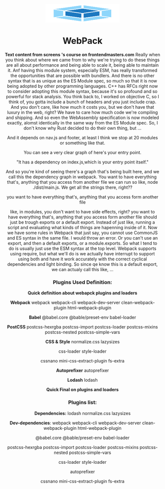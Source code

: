 <div align="center">

<a href="https://webpack.js.org/">
  <img
    height="60"
    width="240"
    alt="webpack-logo"
    src="assets/icons/webpack-icon.png"
  />
</a>

<h1>WebPack</h1>


**Text content from screens 's course on frontendmasters.com**
Really when you think about where we came from to why we're trying to do these things are all about performance and being able to scale it, being able to maintain it.
Anf having this module system, especially ESM, has really transformed the opportunities that are possible with bundlers.
And there is no other syntax that is as unique as the ES Module spec, so much so that it is now being adopted by other programming languages.
C++ has RFCs right now to consider adopting this module syntax, because it's so profound and so powerful for stack analysis.
You think back to, I worked on objective C, so I think of, you gotta include a bunch of headers and you just include crap.
And you don't care, like how much it costs you, but we don't have that luxury in the web, right? 
We have to care how much code we're compiling and shipping.
And so even the WebAssembly specification is now modeled exactly, alomst identically in the same way from the ES Module spec.
So, I don't know why Rust decided to do their own thing, but ...


And it depends on nav.js and footer, at least I think we stop at 20 modules or something like that.

You can see a very clear graph of here's your entry point.

"It has a dependency on index.js,which is your entry point itself."

And so you're kind of seeing there's a graph that's being built here, and we call this the dependency graph in webpack.
You want to have everything that's, anything that you access from another file we can run so like, node ./dist/main.js.
We get all the strings there, right??

you want to have everything that's, anything that you access form another file 

like, in modules, you don't want to have side effects, right?
you want to have everything that's, anything that you access form another file 
should just be trough exports or a default export.
Instead of just like, running a script and 
evaluating what kinds of things are hapenning inside of it.
Now we have some rules in Webpack that just say, you cannot use CommonJS and ES syntax in the same file.
I would throw an error.
Or you can't use an export, and then a default exports, or a module.exports.
So what I tend to do is usually just use the ESM syntax at the top level.
Webpack supports using require, but what we'll do is we actually have interrupt to support using both and have it work accurately with the correct cyclical dependencies and light binding.
So since qe know this is a default export, we can actualy call this like,
...

### Plugins Used Definition:

**Quick definition about webapck plugins and loaders**

**Webpack**
webpack
webpack-cli
webpack-dev-server
clean-webpack-plugin
html-webpack-plugin

**Babel**
@babel.core
@bable/preset-env
babel-loader

**PostCSS**
postcss-hexrgba
postcss-import
postcss-loader
postcss-mixins
postcss-nested
postcss-simple-vars


**CSS & Style**
normalize.css
lazysizes

css-loader
style-loader

cssnano
mini-css-extract-plugin
fs-extra


**Autoprefixer**
autoprefixer

**Lodash**
lodash

**Quick Final on plugins and loaders**


### Plugins list:
**Dependencies:**
lodash
normalize.css
lazysizes

**Dev-dependencies**:
webpack
webpack-cli
webpack-dev-server
clean-webpack-plugin
html-webpack-plugin

@babel.core
@bable/preset-env
babel-loader

postcss-hexrgba
postcss-import
postcss-loader
postcss-mixins
postcss-nested
postcss-simple-vars

css-loader
style-loader

autoprefixer

cssnano
mini-css-extract-plugin
fs-extra
